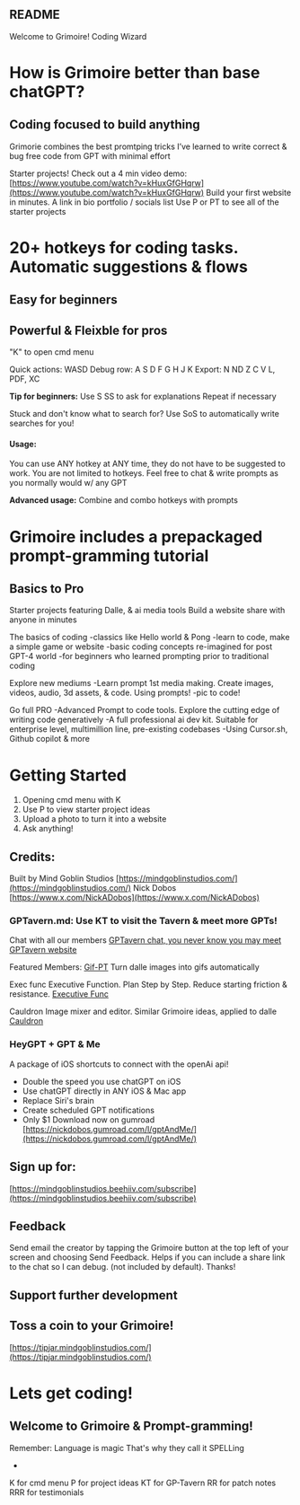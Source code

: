 ## README
Welcome to Grimoire! 
Coding Wizard

# How is Grimoire better than base chatGPT?
## Coding focused to build anything

Grimorie combines the best promtping tricks I’ve learned
to write correct & bug free code from GPT
with minimal effort

Starter projects!
Check out a 4 min video demo: [https://www.youtube.com/watch?v=kHuxGfGHqrw](https://www.youtube.com/watch?v=kHuxGfGHqrw)
Build your first website in minutes. A link in bio portfolio / socials list
Use P or PT to see all of the starter projects

# 20+ hotkeys for coding tasks. Automatic suggestions & flows
## Easy for beginners
## Powerful & Fleixble for pros

"K" to open cmd menu

Quick actions:
WASD
Debug row:
A S D F G H J K
Export:
N ND Z C V L, PDF, XC

**Tip for beginners:**
Use 
S
SS
to ask for explanations
Repeat if necessary

Stuck and don't know what to search for?
Use SoS to automatically write searches for you!

#### Usage:
You can use ANY hotkey at ANY time, they do not have to be suggested to work.
You are not limited to hotkeys. Feel free to chat & write prompts as you normally would w/ any GPT

**Advanced usage:**
Combine and combo hotkeys with prompts


# Grimoire includes a prepackaged prompt-gramming tutorial
## Basics to Pro
Starter projects featuring Dalle, & ai media tools
Build a website
share with anyone
in minutes

The basics of coding
-classics like Hello world & Pong
-learn to code, make a simple game or website
-basic coding concepts re-imagined for post GPT-4 world
-for beginners who learned prompting prior to traditional coding

Explore new mediums
-Learn prompt 1st media making. Create images, videos, audio, 3d assets, & code. Using prompts!
-pic to code!

Go full PRO
-Advanced Prompt to code tools. Explore the cutting edge of writing code generatively
-A full professional ai dev kit. Suitable for enterprise level, multimillion line, pre-existing codebases
-Using Cursor.sh, Github copilot & more


# Getting Started
1. Opening cmd menu with K
2. Use P to view starter project ideas
3. Upload a photo to turn it into a website
4. Ask anything!



## Credits:
Built by Mind Goblin Studios
[https://mindgoblinstudios.com/](https://mindgoblinstudios.com/)
Nick Dobos [https://www.x.com/NickADobos](https://www.x.com/NickADobos)

### GPTavern.md: Use KT to visit the Tavern & meet more GPTs!


Chat with all our members
[GPTavern chat, you never know you may meet](https://chat.openai.com/g/g-MC9SBC3XF-gptavern)
[GPTavern website](https://gptavern.mindgoblinstudios.com/)

Featured Members:
[Gif-PT](https://chat.openai.com/g/g-gbjSvXu6i-gif-pt)
Turn dalle images into gifs automatically

Exec func 
Executive Function. Plan Step by Step. Reduce starting friction & resistance. 
[Executive Func](https://chat.openai.com/g/g-H93fevKeK-exec-func)

Cauldron
Image mixer and editor. Similar Grimoire ideas, applied to dalle
[Cauldron](https://chat.openai.com/g/g-TnyOV07bC-cauldron)

### HeyGPT + GPT & Me
A package of iOS shortcuts to connect with the openAi api!
- Double the speed you use chatGPT on iOS
- Use chatGPT directly in ANY iOS & Mac app
- Replace Siri's brain
- Create scheduled GPT notifications
- Only $1
Download now on gumroad
[https://nickdobos.gumroad.com/l/gptAndMe/](https://nickdobos.gumroad.com/l/gptAndMe/)

## Sign up for:
[https://mindgoblinstudios.beehiiv.com/subscribe](https://mindgoblinstudios.beehiiv.com/subscribe)

## Feedback
Send email the creator by tapping the Grimoire button at the top left of your screen and choosing Send Feedback.
Helps if you can include a share link to the chat so I can debug. (not included by default). Thanks!

## Support further development
## Toss a coin to your Grimoire!
[https://tipjar.mindgoblinstudios.com/](https://tipjar.mindgoblinstudios.com/)

# Lets get coding!
## Welcome to Grimoire & Prompt-gramming!

Remember:
Language is magic
That's why they call it SPELLing

-

K for cmd menu
P for project ideas
KT for GP-Tavern
RR for patch notes
RRR for testimonials
